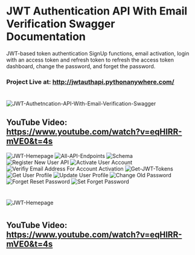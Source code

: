 # JWT Authentication API With Email Verification Swagger Documentation
JWT-based token authentication SignUp functions, email activation, login with an access token and refresh token to refresh the access token dashboard, change the password, and forget the password.
### Project Live at: http://jwtauthapi.pythonanywhere.com/


#
![JWT-Authetncation-API-With-Email-Verification-Swagger](https://github.com/krishnapb01/Advance-JWT-Authenticaion/assets/123397686/23f995af-a81d-4ae4-84a0-872b07d8a714)

## YouTube Video: https://www.youtube.com/watch?v=eqHIRR-mVE0&t=4s

![JWT-Hemepage](https://github.com/krishnapb01/Advance-JWT-Authenticaion/assets/123397686/457e8a6b-67a8-4356-bf2e-3f0d8641422b)
![All-API-Endpoints](https://github.com/krishnapb01/Advance-JWT-Authenticaion/assets/123397686/c47b7eb1-a8ea-4780-ab5c-c7fff6859d84)
![Schema](https://github.com/krishnapb01/Advance-JWT-Authenticaion/assets/123397686/ee13aee4-3a8f-48e7-9efe-fe14cdc064cf)
![Register New User API](https://github.com/krishnapb01/Advance-JWT-Authenticaion/assets/123397686/1e5efd6d-ce85-42bf-a7cb-259af38ff135)
![Activate User Account](https://github.com/krishnapb01/Advance-JWT-Authenticaion/assets/123397686/78819466-d93c-4739-9734-2fe73d534ded)
![Verifiy Email Address For Account Activation](https://github.com/krishnapb01/Advance-JWT-Authenticaion/assets/123397686/5ef4de3b-7a7e-4ddc-a076-3c3a65b0433f)
![Get-JWT-Tokens](https://github.com/krishnapb01/Advance-JWT-Authenticaion/assets/123397686/e9a336f7-186a-4d74-9054-c76bea659d5f)
![Get User Profile](https://github.com/krishnapb01/Advance-JWT-Authenticaion/assets/123397686/f0b88ecf-fe7e-448a-9567-b5ca0fb6f655)
![Update User Profile](https://github.com/krishnapb01/Advance-JWT-Authenticaion/assets/123397686/c77da175-df0a-4790-b1fe-ed8008dda69f)
![Change Old Password](https://github.com/krishnapb01/Advance-JWT-Authenticaion/assets/123397686/3126f51c-e5dc-42a7-be1d-67fd6ab906a9)
![Forget Reset Password](https://github.com/krishnapb01/Advance-JWT-Authenticaion/assets/123397686/32c18506-5af9-4689-813b-f1ee2fff765c)
![Set Forget Password](https://github.com/krishnapb01/Advance-JWT-Authenticaion/assets/123397686/229bd84c-f51d-44a9-99f3-9e2c4f995bfb)

#
![JWT-Hemepage](https://github.com/krishnapb01/Advance-JWT-Authenticaion/assets/123397686/232ee553-eb95-4b7a-ac86-8a81b6f0c25d)

#

## YouTube Video: https://www.youtube.com/watch?v=eqHIRR-mVE0&t=4s
